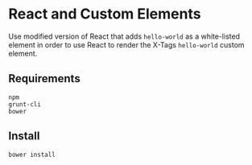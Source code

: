 # React and Custom Elements

Use modified version of React that adds `hello-world` as a white-listed element in order to use React to render the X-Tags `hello-world` custom element.

## Requirements

    npm
    grunt-cli
    bower

## Install

    bower install